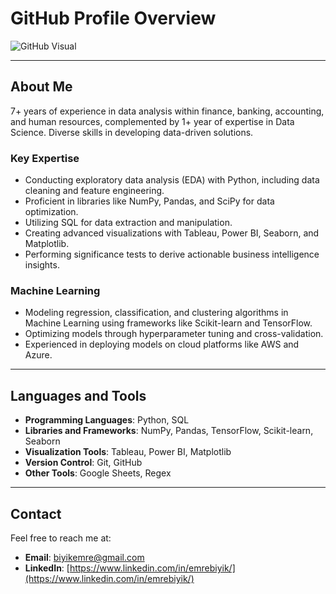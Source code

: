 # GitHub Profile Overview

![GitHub Visual](github.jpg)

---

## About Me

7+ years of experience in data analysis within finance, banking, accounting,
and human resources, complemented by 1+ year of expertise in Data Science.
Diverse skills in developing data-driven solutions.

### Key Expertise

- Conducting exploratory data analysis (EDA) with Python, including data cleaning
  and feature engineering.
- Proficient in libraries like NumPy, Pandas, and SciPy for data optimization.
- Utilizing SQL for data extraction and manipulation.
- Creating advanced visualizations with Tableau, Power BI, Seaborn, and Matplotlib.
- Performing significance tests to derive actionable business intelligence insights.

### Machine Learning

- Modeling regression, classification, and clustering algorithms in Machine Learning
  using frameworks like Scikit-learn and TensorFlow.
- Optimizing models through hyperparameter tuning and cross-validation.
- Experienced in deploying models on cloud platforms like AWS and Azure.

---

## Languages and Tools

- **Programming Languages**: Python, SQL
- **Libraries and Frameworks**: NumPy, Pandas, TensorFlow, Scikit-learn, Seaborn
- **Visualization Tools**: Tableau, Power BI, Matplotlib
- **Version Control**: Git, GitHub
- **Other Tools**: Google Sheets, Regex

---

## Contact

Feel free to reach me at:

- **Email**: [biyikemre@gmail.com](mailto:biyikemre@gmail.com)
- **LinkedIn**: [https://www.linkedin.com/in/emrebiyik/](https://www.linkedin.com/in/emrebiyik/)
